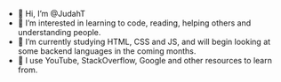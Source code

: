 - 👋 Hi, I’m @JudahT
- 👀 I’m interested in learning to code, reading, helping others and understanding people.
- 🌱 I’m currently studying HTML, CSS and JS, and will begin looking at some backend languages in the coming months.
- 🌱 I use YouTube, StackOverflow, Google and other resources to learn from.


